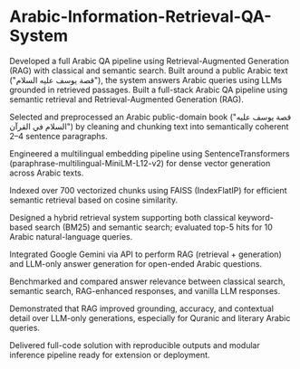 # Arabic-Information-Retrieval-QA-System
Developed a full Arabic QA pipeline using Retrieval-Augmented Generation (RAG) with classical and semantic search. Built around a public Arabic text ("قصة يوسف عليه السلام"), the system answers Arabic queries using LLMs grounded in retrieved passages.
Built a full-stack Arabic QA pipeline using semantic retrieval and Retrieval-Augmented Generation (RAG).

Selected and preprocessed an Arabic public-domain book ("قصة يوسف عليه السلام في القرآن") by cleaning and chunking text into semantically coherent 2–4 sentence paragraphs.

Engineered a multilingual embedding pipeline using SentenceTransformers (paraphrase-multilingual-MiniLM-L12-v2) for dense vector generation across Arabic texts.

Indexed over 700 vectorized chunks using FAISS (IndexFlatIP) for efficient semantic retrieval based on cosine similarity.

Designed a hybrid retrieval system supporting both classical keyword-based search (BM25) and semantic search; evaluated top-5 hits for 10 Arabic natural-language queries.

Integrated Google Gemini via API to perform RAG (retrieval + generation) and LLM-only answer generation for open-ended Arabic questions.

Benchmarked and compared answer relevance between classical search, semantic search, RAG-enhanced responses, and vanilla LLM responses.

Demonstrated that RAG improved grounding, accuracy, and contextual detail over LLM-only generations, especially for Quranic and literary Arabic queries.

Delivered full-code solution with reproducible outputs and modular inference pipeline ready for extension or deployment.
